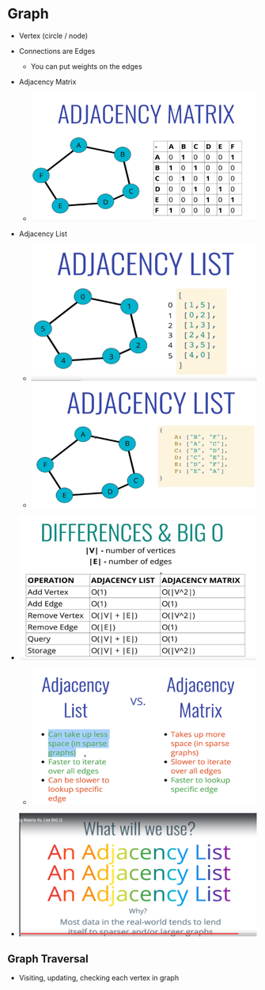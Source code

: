 # Graph

* Vertex (circle / node)
* Connections are Edges 
    * You can put weights on the edges

* Adjacency Matrix
    * ![adjancency_matrix](./adjancency_matrix.PNG)

* Adjacency List
    * ![adjancency_list](./adjancency_list.PNG) 
    * ![adjancency_list_hashmap](./adjancency_list_hashmap.PNG) 

* ![bigo](./bigo.PNG) 
    * ![vs](./vs.PNG) 

* ![adjancency_list_why](./adjancency_list_why.PNG) 

## Graph Traversal 

* Visiting, updating, checking each vertex in graph

